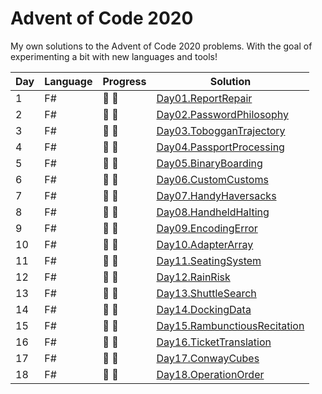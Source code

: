 # Advent of Code 2020

My own solutions to the Advent of Code 2020 problems.
With the goal of experimenting a bit with new languages and tools!

| Day | Language | Progress        | Solution |
| --- | -------- | --------        | -------- |
|  1  | F#       | :star2: :star2: | [Day01.ReportRepair](https://github.com/Lerke/AdventOfCode2020/tree/master/Day01.ReportRepair)
|  2  | F#       | :star2: :star2: | [Day02.PasswordPhilosophy](https://github.com/Lerke/AdventOfCode2020/tree/master/Day02.PasswordPhilosophy)
|  3  | F#       | :star2: :star2: | [Day03.TobogganTrajectory](https://github.com/Lerke/AdventOfCode2020/tree/master/Day03.TobogganTrajectory)
|  4  | F#       | :star2: :star2: | [Day04.PassportProcessing](https://github.com/Lerke/AdventOfCode2020/tree/master/Day04.PassportProcessing)
|  5  | F#       | :star2: :star2: | [Day05.BinaryBoarding](https://github.com/Lerke/AdventOfCode2020/tree/master/Day05.BinaryBoarding)
|  6  | F#       | :star2: :star2: | [Day06.CustomCustoms](https://github.com/Lerke/AdventOfCode2020/tree/master/Day06.CustomCustoms)
|  7  | F#       | :star2: :star2: | [Day07.HandyHaversacks](https://github.com/Lerke/AdventOfCode2020/tree/master/Day07.HandyHaversacks)
|  8  | F#       | :star2: :star2: | [Day08.HandheldHalting](https://github.com/Lerke/AdventOfCode2020/tree/master/Day08.HandheldHalting)
|  9  | F#       | :star2: :star2: | [Day09.EncodingError](https://github.com/Lerke/AdventOfCode2020/tree/master/Day09.EncodingError)
|  10  | F#       | :star2: :star2: | [Day10.AdapterArray](https://github.com/Lerke/AdventOfCode2020/tree/master/Day10.AdapterArray)
|  11  | F#       | :star2: :star2: | [Day11.SeatingSystem](https://github.com/Lerke/AdventOfCode2020/tree/master/Day11.SeatingSystem)
|  12  | F#       | :star2: :star2: | [Day12.RainRisk](https://github.com/Lerke/AdventOfCode2020/tree/master/Day12.RainRisk)
|  13  | F#       | :star2: :star2: | [Day13.ShuttleSearch](https://github.com/Lerke/AdventOfCode2020/tree/master/Day13.ShuttleSearch)
|  14  | F#       | :star2: :star2: | [Day14.DockingData](https://github.com/Lerke/AdventOfCode2020/tree/master/Day14.DockingData)
|  15  | F#       | :star2: :star2: | [Day15.RambunctiousRecitation](https://github.com/Lerke/AdventOfCode2020/tree/master/Day15.RambunctiousRecitation)
|  16  | F#       | :star2: :star2: | [Day16.TicketTranslation](https://github.com/Lerke/AdventOfCode2020/tree/master/Day16.TicketTranslation)
|  17  | F#       | :star2: :star2: | [Day17.ConwayCubes](https://github.com/Lerke/AdventOfCode2020/tree/master/Day17.ConwayCubes)
|  18  | F#       | :star2: :star2: | [Day18.OperationOrder](https://github.com/Lerke/AdventOfCode2020/tree/master/Day18.OperationOrder)
